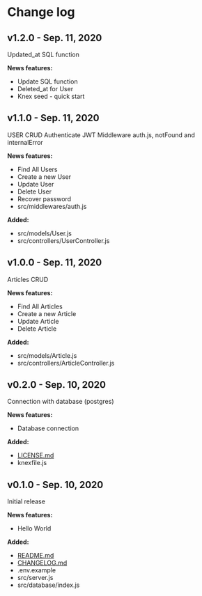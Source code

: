# Change log

## v1.2.0 - Sep. 11, 2020

Updated_at SQL function

**News features:**
- Update SQL function
- Deleted_at for User
- Knex seed - quick start

## v1.1.0 - Sep. 11, 2020

USER CRUD
Authenticate JWT
Middleware auth.js, notFound and internalError

**News features:**
- Find All Users
- Create a new User
- Update User
- Delete User
- Recover password
- src/middlewares/auth.js

**Added:**
- src/models/User.js
- src/controllers/UserController.js

## v1.0.0 - Sep. 11, 2020

Articles CRUD

**News features:**
- Find All Articles
- Create a new Article
- Update Article
- Delete Article

**Added:**
- src/models/Article.js
- src/controllers/ArticleController.js

## v0.2.0 - Sep. 10, 2020

Connection with database (postgres)

**News features:**
- Database connection

**Added:**
- [LICENSE.md](LICENSE.md)
- knexfile.js

## v0.1.0 - Sep. 10, 2020

Initial release

**News features:**
- Hello World

**Added:**
- [README.md](README.md)
- [CHANGELOG.md](CHANGELOG.md)
- .env.example
- src/server.js
- src/database/index.js
